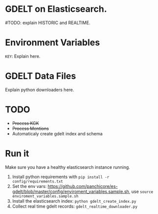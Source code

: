 # GDELT on Elasticsearch.
#TODO: explain HISTORIC and REALTIME.

# Environment Variables
`KEY`: Explain here.


# GDELT Data Files
Explain python downloaders here.

# TODO
- ~~Process KGK~~
- ~~Process Mentions~~
- Automaticaly create gdelt index and schema

# Run it
Make sure you have a healthy elasticsearch instance running.

1. Install python requirements with `pip install -r config/requirements.txt`
2. Set the env vars: https://github.com/panchicore/es-gdelt/blob/master/config/enviroment_variables.sample.sh, use `source enviroment_variables.sample.sh`
2. Install the elasticsearch index: `python gdelt_create_index.py` 
3. Collect real time gdelt records: `gdelt_realtime_downloader.py`


